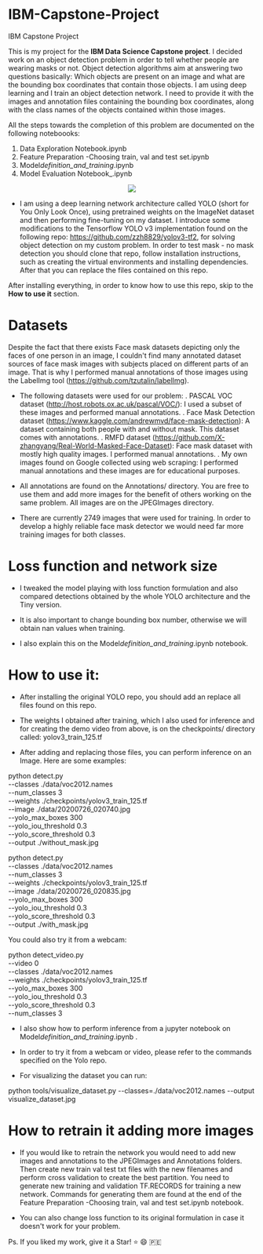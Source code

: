 # IBM-Capstone-Project

IBM Capstone Project

This is my project for the **IBM Data Science Capstone project**. I decided work on an object detection problem in order to tell whether people are wearing masks or not. Object detection algorithms aim at answering two questions basically: Which objects are present on an image and what are the bounding box coordinates that contain those objects. I am using deep learning and I train an object detection network. I need to provide it with the images and annotation files containing the bounding box coordinates, along with the class names of the objects contained within those images.

All the steps towards the completion of this problem are documented on the following noteboooks:

1. Data Exploration Notebook.ipynb
2. Feature Preparation -Choosing train, val and test set.ipynb
3. Model*definition_and_training*.ipynb
4. Model Evaluation Notebook\_.ipynb

<p align="center">
<img src="https://github.com/amh28/IBM-Capstone-Project/blob/master/assets/ezgif.com-video-to-gif%20(2).gif" />
</p>

- I am using a deep learning network architecture called YOLO (short for You Only Look Once), using pretrained weights on the ImageNet dataset and then performing fine-tuning on my dataset. I introduce some modifications to the Tensorflow YOLO v3 implementation found on the following repo: https://github.com/zzh8829/yolov3-tf2, for solving object detection on my custom problem. In order to test mask - no mask detection you should clone that repo, follow installation instructions, such as creating the virtual environments and installing dependencies. After that you can replace the files contained on this repo.

After installing everything, in order to know how to use this repo, skip to the **How to use it** section.

# Datasets

Despite the fact that there exists Face mask datasets depicting only the faces of one person in an image, I couldn't find many annotated dataset sources of face mask images with subjects placed on different parts of an image. That is why I performed manual annotations of those images using the LabelImg tool (https://github.com/tzutalin/labelImg).

- The following datasets were used for our problem:
  . PASCAL VOC dataset (http://host.robots.ox.ac.uk/pascal/VOC/): I used a subset of these images and performed manual annotations.
  . Face Mask Detection dataset (https://www.kaggle.com/andrewmvd/face-mask-detection): A dataset containing both people with and without mask. This dataset comes with annotations.
  . RMFD dataset (https://github.com/X-zhangyang/Real-World-Masked-Face-Dataset): Face mask dataset with mostly high quality images. I performed manual annotations.
  . My own images found on Google collected using web scraping: I performed manual annotations and these images are for educational purposes.

* All annotations are found on the Annotations/ directory. You are free to use them and add more images for the benefit of others working on the same problem. All images are on the JPEGImages directory.

* There are currently 2749 images that were used for training. In order to develop a highly reliable face mask detector we would need far more training images for both classes.

# Loss function and network size

- I tweaked the model playing with loss function formulation and also compared detections obtained by the whole YOLO architecture and the Tiny version.

- It is also important to change bounding box number, otherwise we will obtain nan values when training.

- I also explain this on the Model*definition_and_training*.ipynb notebook.

# How to use it:

- After installing the original YOLO repo, you should add an replace all files found on this repo.

- The weights I obtained after training, which I also used for inference and for creating the demo video from above, is on the checkpoints/ directory called: yolov3_train_125.tf

- After adding and replacing those files, you can perform inference on an Image. Here are some examples:

python detect.py \
--classes ./data/voc2012.names \
--num_classes 3 \
--weights ./checkpoints/yolov3_train_125.tf \
--image ./data/20200726_020740.jpg \
--yolo_max_boxes 300 \
--yolo_iou_threshold 0.3 \
--yolo_score_threshold 0.3 \
--output ./without_mask.jpg

python detect.py \
--classes ./data/voc2012.names \
--num_classes 3 \
--weights ./checkpoints/yolov3_train_125.tf \
--image ./data/20200726_020835.jpg \
--yolo_max_boxes 300 \
--yolo_iou_threshold 0.3 \
--yolo_score_threshold 0.3 \
--output ./with_mask.jpg

You could also try it from a webcam:

python detect_video.py \
--video 0 \
--classes ./data/voc2012.names \
--weights ./checkpoints/yolov3_train_125.tf \
--yolo_max_boxes 300 \
--yolo_iou_threshold 0.3 \
--yolo_score_threshold 0.3 \
--num_classes 3

- I also show how to perform inference from a jupyter notebook on Model*definition_and_training*.ipynb .
- In order to try it from a webcam or video, please refer to the commands specified on the Yolo repo.

- For visualizing the dataset you can run:

python tools/visualize_dataset.py --classes=./data/voc2012.names --output visualize_dataset.jpg

# How to retrain it adding more images

- If you would like to retrain the network you would need to add new images and annotations to the JPEGImages and Annotations folders. Then create new train val test txt files with the new filenames and perform cross validation to create the best partition. You need to generate new training and validation TF.RECORDS for training a new network. Commands for generating them are found at the end of the Feature Preparation -Choosing train, val and test set.ipynb notebook.

- You can also change loss function to its original formulation in case it doesn't work for your problem.

Ps. If you liked my work, give it a Star! ⭐ 😄 🇵🇪
